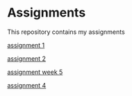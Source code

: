 # Assignments
This repository contains my assignments

[assignment 1](https://github.com/DavidvanSon/Assignments/blob/master/Assignment_week_2%20(1).ipynb)

[assignment 2](https://github.com/DavidvanSon/Assignments/blob/master/Assignment_week_4%20(1).ipynb)

[assignment week 5](https://github.com/DavidvanSon/Assignments/blob/master/Assignment_week_5-checkpoint.ipynb)

[assignment 4](https://github.com/DavidvanSon/Assignments/blob/master/assignment4.ipynb)

